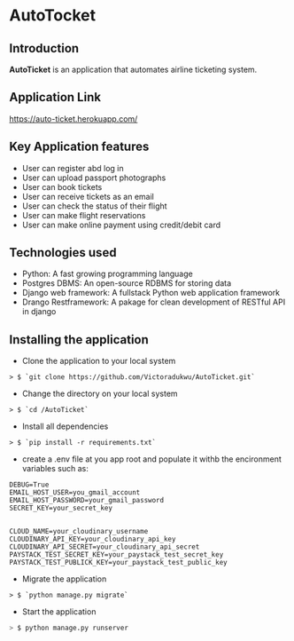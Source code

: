 # AutoTocket

## Introduction
**AutoTicket** is an application that automates airline ticketing system.
## __Application Link__
https://auto-ticket.herokuapp.com/

## Key Application features  
* User can register abd log in
* User can upload passport photographs
* User can book tickets
* User can receive tickets as an email
* User can check the status of their flight
* User can make flight reservations
* User can make online payment using credit/debit card
## Technologies used
* Python: A fast growing programming language
* Postgres DBMS: An open-source RDBMS for storing data
* Django web framework: A fullstack Python web application framework
* Drango Restframework: A pakage for clean development of RESTful API in django


## Installing the application 

* Clone the application to your local system
```Sh
> $ `git clone https://github.com/Victoradukwu/AutoTicket.git`
```
* Change the directory on your local system
```Sh
> $ `cd /AutoTicket`
```
* Install all dependencies
```Sh
> $ `pip install -r requirements.txt`
```
* create a .env file at you app root and populate it withb the encironment variables such as:
```Sh
DEBUG=True
EMAIL_HOST_USER=you_gmail_account
EMAIL_HOST_PASSWORD=your_gmail_password
SECRET_KEY=your_secret_key


CLOUD_NAME=your_cloudinary_username
CLOUDINARY_API_KEY=your_cloudinary_api_key
CLOUDINARY_API_SECRET=your_cloudinary_api_secret
PAYSTACK_TEST_SECRET_KEY=your_paystack_test_secret_key
PAYSTACK_TEST_PUBLICK_KEY=your_paystack_test_public_key

```

* Migrate the application
```Sh
> $ `python manage.py migrate`
```
* Start the application
```sh
> $ python manage.py runserver
```

